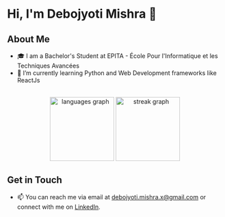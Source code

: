 # Hi, I'm Debojyoti Mishra 👋

<!--
**DebojyotiMishra/DebojyotiMishra** is a ✨ _special_ ✨ repository because its `README.md` (this file) appears on your GitHub profile.

Here are some ideas to get you started:

- 🔭 I’m currently working on ...
- 🌱 I’m currently learning ...
- 👯 I’m looking to collaborate on ...
- 🤔 I’m looking for help with ...
- 💬 Ask me about ...
- 📫 How to reach me: ...
- 😄 Pronouns: ...
- ⚡ Fun fact: ...
-->

## About Me
- 🎓 I am a Bachelor's Student at EPITA - École Pour l'Informatique et les Techniques Avancées
- 🌱 I’m currently learning Python and Web Development frameworks like ReactJs

<br clear="both">

<div align="center">
  <img src="https://github-readme-stats.vercel.app/api/top-langs?username=DebojyotiMishra&locale=en&hide_title=false&layout=compact&card_width=320&langs_count=6&theme=github_dark&hide_border=true&order=2" height="150" alt="languages graph" />
  <img src="https://streak-stats.demolab.com?user=DebojyotiMishra&locale=en&mode=daily&theme=github_dark&hide_border=true&border_radius=7&date_format=j%20M%5B%20Y%5D&order=3" height="150" alt="streak graph"  />
</div>

## Get in Touch
- 📫 You can reach me via email at [debojyoti.mishra.x@gmail.com](mailto:debojyoti.mishra.x@gmail.com) or connect with me on [LinkedIn](https://www.linkedin.com/in/debojyotimishra/).
